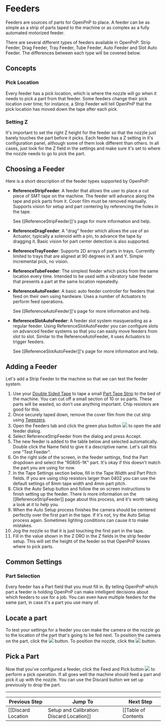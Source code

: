 # Feeders

Feeders are sources of parts for OpenPnP to place. A feeder can be as simple as a strip of parts taped to the machine or as complex as a fully automated motorized feeder.

There are several different types of feeders available in OpenPnP: Strip Feeder, Drag Feeder, Tray Feeder, Tube Feeder, Auto Feeder and Slot Auto Feeder. The differences between each type will be covered below.

## Concepts
### Pick Location
Every feeder has a pick location, which is where the nozzle will go when it needs to pick a part from that feeder. Some feeders change their pick location over time; for instance, a Strip Feeder will tell OpenPnP that the pick location has moved down the tape after each pick.

### Setting Z
It's important to set the right Z height for the feeder so that the nozzle just barely touches the part before it picks. Each feeder has a Z setting in it's configuration panel, although some of them look different than others. In all cases, just look for the Z field in the settings and make sure it's set to where the nozzle needs to go to pick the part.

## Choosing a Feeder
Here is a short description of the feeder types supported by OpenPnP:
 
* **ReferenceStripFeeder**: A feeder that allows the user to place a cut piece of SMT tape on the machine. The feeder will advance along the tape and pick parts from it. Cover film must be removed manually. Supports vision for setup and part centering by referencing the holes in the tape.

  See [[ReferenceStripFeeder]]'s page for more information and help.

* **ReferenceDragFeeder**: A "drag" feeder which allows the use of an Actuator, typically a solenoid with a pin, to advance the tape by dragging it. Basic vision for part center detection is also supported.

* **ReferenceTrayFeeder**: Supports 2D arrays of parts in trays. Currently limited to trays that are aligned at 90 degrees in X and Y. Simple incremental pick, no vision.

* **ReferenceTubeFeeder**: The simplest feeder which picks from the same location every time. Intended to be used with a vibratory tube feeder that presents a part at the same location repeatedly.

* **ReferenceAutoFeeder**: A basic auto feeder controller for feeders that feed on their own using hardware. Uses a number of Actuators to perform feed operations.

  See [[ReferenceAutoFeeder]]'s page for more information and help.

* **ReferenceSlotAutoFeeder**: A feeder slot system masquerading as a regular feeder. Using ReferenceSlotAutoFeeder you can configure slots on advanced feeder systems so that you can easily move feeders from slot to slot. Similar to the ReferenceAutoFeeder, it uses Actuators to trigger feeders.

  See [[ReferenceSlotAutoFeeder]]'s page for more information and help.

## Adding a Feeder
Let's add a Strip Feeder to the machine so that we can test the feeder system.

1. Use your [Double Sided Tape](http://amzn.to/1Xw7XMA) to tape a small [Part Tape Strip](http://www.digikey.com/product-search/en/resistors/chip-resistor-surface-mount/65769?k=0805%20resistor%2010k) to the bed of the machine. You can cut off a small section of 10 or so parts. These parts will be wasted, so don't use anything important. Chip resistors are good for this.
2. Once securely taped down, remove the cover film from the cut strip using [Tweezers](http://amzn.to/1UUx9ZN).
3. Open the Feeders tab and click the green plus button ![](https://rawgit.com/openpnp/openpnp/develop/src/main/resources/icons/general-add.svg) to open the add feeder dialog.
4. Select ReferenceStripFeeder from the dialog and press Accept.
5. The new feeder is added to the table below and selected automatically. Double click the Name field to give it a descriptive name. Let's call this one "Test Feeder".
6. On the right side of the screen, in the feeder settings, find the Part dropdown and select the "R0805-1K" part. It's okay if this doesn't match the part you are using for now.
7. In the Tape Settings section below, fill in the Tape Width and Part Pitch fields. If you are using chip resistors larger than 0402 you can use the default settings of 8mm tape width and 4mm part pitch.
8. Click the Auto Setup button and follow the on screen instructions to finish setting up the feeder. There is more information on the [[ReferenceStripFeeder]] page about this process, and it's worth taking a look at it to help you.
9. When the Auto Setup process finishes the camera should be centered perfectly over the first part in the tape. If it's not, try the Auto Setup process again. Sometimes lighting conditions can cause it to make mistakes.
10. Jog the nozzle so that it is just touching the first part in the tape.
11. Fill in the value shown in the Z DRO in the Z fields in the strip feeder setup. This will set the height of the feeder so that OpenPnP knows where to pick parts.

## Common Settings
### Part Selection
Every feeder has a Part field that you must fill in. By telling OpenPnP which part a feeder is holding OpenPnP can make intelligent decisions about which feeders to use for a job. You can even have multiple feeders for the same part, in case it's a part you use many of.

## Locate a part
To test your settings for a feeder you can make the camera or the nozzle go to the location of the part that's going to be fed next. To position the camera on the part, click the ![](https://rawgit.com/openpnp/openpnp/develop/src/main/resources/icons/position-camera-on-feeder.svg) button. To position the nozzle, click the ![](https://rawgit.com/openpnp/openpnp/develop/src/main/resources/icons/position-nozzle-on-feeder.svg) button.

## Pick a Part

Now that you've configured a feeder, click the Feed and Pick button ![](https://rawgit.com/openpnp/openpnp/develop/src/main/resources/icons/pick.svg) to perform a pick operation. If all goes well the machine should feed a part and pick it up with the nozzle. You can use the Discard button we set up previously to drop the part.

***

| Previous Step                 | Jump To                 | Next Step                                   |
| ----------------------------- | ----------------------- | ------------------------------------------- |
| [[Discard Location|Setup and Calibration: Discard Location]] | [[Table of Contents|Setup and Calibration]] | [[Bottom Vision|Setup and Calibration: Bottom Vision]] |